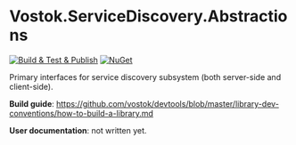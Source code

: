 # Vostok.ServiceDiscovery.Abstractions

[![Build & Test & Publish](https://github.com/vostok/servicediscovery.abstractions/actions/workflows/ci.yml/badge.svg)](https://github.com/vostok/servicediscovery.abstractions/actions/workflows/ci.yml)
[![NuGet](https://img.shields.io/nuget/v/Vostok.ServiceDiscovery.Abstractions.svg)](https://www.nuget.org/packages/Vostok.ServiceDiscovery.Abstractions)

Primary interfaces for service discovery subsystem (both server-side and client-side).


**Build guide**: https://github.com/vostok/devtools/blob/master/library-dev-conventions/how-to-build-a-library.md

**User documentation**: not written yet.